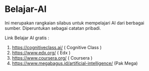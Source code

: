 # Belajar-AI
Ini merupakan rangkaian silabus untuk mempelajari AI dari berbagai sumber. 
Diperuntukan sebagai catatan pribadi.

Link Belajar AI gratis :

1. https://cognitiveclass.ai/ ( Cognitive Class )
2. https://www.edx.org/ ( Edx )
3. https://www.coursera.org/ ( Coursera )
4. https://www.megabagus.id/artificial-intelligence/ (Pak Mega)
